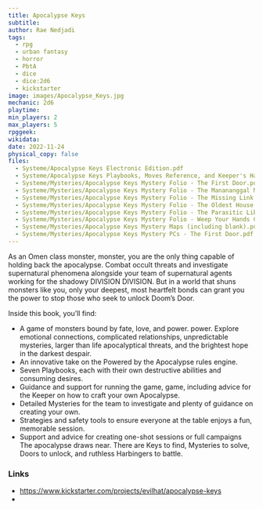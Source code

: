 ```yaml
---
title: Apocalypse Keys
subtitle: 
author: Rae Nedjadi
tags:
  - rpg
  - urban fantasy
  - horror
  - PbtA
  - dice
  - dice:2d6
  - kickstarter
image: images/Apocalypse_Keys.jpg
mechanic: 2d6
playtime:
min_players: 2
max_players: 5
rpggeek:
wikidata:
date: 2022-11-24
physical_copy: false
files:
  - Systeme/Apocalypse Keys Electronic Edition.pdf
  - Systeme/Apocalypse Keys Playbooks, Moves Reference, and Keeper's Handouts.pdf
  - Systeme/Mysteries/Apocalypse Keys Mystery Folio - The First Door.pdf
  - Systeme/Mysteries/Apocalypse Keys Mystery Folio - The Manananggal Murders.pdf
  - Systeme/Mysteries/Apocalypse Keys Mystery Folio - The Missing Link.pdf
  - Systeme/Mysteries/Apocalypse Keys Mystery Folio - The Oldest House.pdf
  - Systeme/Mysteries/Apocalypse Keys Mystery Folio - The Parasitic Library.pdf
  - Systeme/Mysteries/Apocalypse Keys Mystery Folio - Weep Your Hands Clean.pdf
  - Systeme/Mysteries/Apocalypse Keys Mystery Maps (including blank).pdf
  - Systeme/Mysteries/Apocalypse Keys Mystery PCs - The First Door.pdf
---
```


As an Omen class monster, monster, you are the only thing capable of
holding back the apocalypse. Combat occult threats and investigate
supernatural phenomena alongside your team of supernatural agents working
for the shadowy DIVISION DIVISION. But in a world that shuns monsters
like you, only your deepest, most heartfelt bonds can grant you the power
to stop those who seek to unlock Doom’s Door.

Inside this book, you’ll find:
-  A game of monsters bound by fate, love, and power. power. Explore emotional connections, complicated relationships, unpredictable mysteries, larger than life apocalyptical threats, and the brightest hope in the darkest despair.
-  An innovative take on the Powered by the Apocalypse rules engine.
- Seven Playbooks, each with their own destructive abilities and consuming desires.
- Guidance and support for running the game, game, including advice for the Keeper on how to craft your own Apocalypse.
- Detailed Mysteries for the team to investigate and plenty of guidance on creating your own.
- Strategies and safety tools to ensure everyone at the table enjoys a fun, memorable session.
- Support and advice for creating one-shot sessions or full campaigns The apocalypse draws near. There are Keys to find, Mysteries to solve, Doors to unlock, and ruthless Harbingers to battle.

### Links

- https://www.kickstarter.com/projects/evilhat/apocalypse-keys
-
